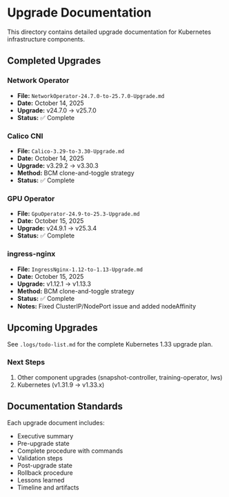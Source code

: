 # Upgrade Documentation

This directory contains detailed upgrade documentation for Kubernetes infrastructure components.

## Completed Upgrades

### Network Operator
- **File:** `NetworkOperator-24.7.0-to-25.7.0-Upgrade.md`
- **Date:** October 14, 2025
- **Upgrade:** v24.7.0 → v25.7.0
- **Status:** ✅ Complete

### Calico CNI
- **File:** `Calico-3.29-to-3.30-Upgrade.md`
- **Date:** October 14, 2025
- **Upgrade:** v3.29.2 → v3.30.3
- **Method:** BCM clone-and-toggle strategy
- **Status:** ✅ Complete

### GPU Operator
- **File:** `GpuOperator-24.9-to-25.3-Upgrade.md`
- **Date:** October 15, 2025
- **Upgrade:** v24.9.1 → v25.3.4
- **Status:** ✅ Complete

### ingress-nginx
- **File:** `IngressNginx-1.12-to-1.13-Upgrade.md`
- **Date:** October 15, 2025
- **Upgrade:** v1.12.1 → v1.13.3
- **Method:** BCM clone-and-toggle strategy
- **Status:** ✅ Complete
- **Notes:** Fixed ClusterIP/NodePort issue and added nodeAffinity

## Upcoming Upgrades

See `.logs/todo-list.md` for the complete Kubernetes 1.33 upgrade plan.

### Next Steps
1. Other component upgrades (snapshot-controller, training-operator, lws)
2. Kubernetes (v1.31.9 → v1.33.x)

## Documentation Standards

Each upgrade document includes:
- Executive summary
- Pre-upgrade state
- Complete procedure with commands
- Validation steps
- Post-upgrade state
- Rollback procedure
- Lessons learned
- Timeline and artifacts

